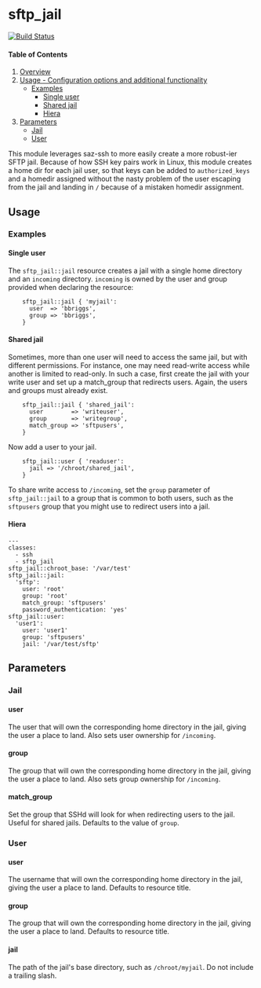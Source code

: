 # sftp_jail

[![Build Status](https://travis-ci.org/voxpupuli/puppet-sftp_jail.png?branch=master)](https://travis-ci.org/voxpupuli/puppet-sftp_jail)

#### Table of Contents

1. [Overview](#overview)
2. [Usage - Configuration options and additional functionality](#usage)
    * [Examples](#examples)
      * [Single user](#single-user)
      * [Shared jail](#shared-jail)
      * [Hiera](#hiera)
3. [Parameters](#parameters)
    * [Jail](#jail)
    * [User](#user)

This module leverages saz-ssh to more easily create a more robust-ier SFTP jail. 
Because of how SSH key pairs work in Linux, this module creates a home dir for each jail user, so that keys can be added to `authorized_keys` and a homedir assigned without the nasty problem of the user escaping from the jail and landing in `/` because of a mistaken homedir assignment. 

## Usage

### Examples

#### Single user

The `sftp_jail::jail` resource creates a jail with a single home directory and an `incoming` directory. `incoming` is owned by the user and group provided when declaring the resource:


```puppet
    sftp_jail::jail { 'myjail':
      user  => 'bbriggs',
      group => 'bbriggs',
    }
```

#### Shared jail

Sometimes, more than one user will need to access the same jail, but with different permissions. For instance, one may need read-write access while another is limited to read-only. In such a case, first create the jail with your write user and set up a match_group that redirects users. Again, the users and groups must already exist. 

```puppet
    sftp_jail::jail { 'shared_jail':
      user        => 'writeuser',
      group       => 'writegroup',
      match_group => 'sftpusers',
    }
```
Now add a user to your jail. 

```puppet
    sftp_jail::user { 'readuser':
      jail => '/chroot/shared_jail',
    }
```

To share write access to `/incoming`, set the `group` parameter of `sftp_jail::jail` to a group that is common to both users, such as the `sftpusers` group that you might use to redirect users into a jail.

#### Hiera

```puppet
---
classes:
  - ssh
  - sftp_jail
sftp_jail::chroot_base: '/var/test'
sftp_jail::jail:
  'sftp':
    user: 'root'
    group: 'root'
    match_group: 'sftpusers'
    password_authentication: 'yes'
sftp_jail::user:
  'user1':
    user: 'user1'
    group: 'sftpusers'
    jail: '/var/test/sftp'
```

## Parameters

### Jail

#### user

The user that will own the corresponding home directory in the jail, giving the user a place to land. Also sets user ownership for `/incoming`.

#### group

The group that will own the corresponding home directory in the jail, giving the user a place to land. Also sets group ownership for `/incoming`.

#### match_group

Set the group that SSHd will look for when redirecting users to the jail. Useful for shared jails. Defaults to the value of `group`. 

### User

#### user

The username that will own the corresponding home directory in the jail, giving the user a place to land. Defaults to resource title. 

#### group

The group that will own the corresponding home directory in the jail, giving the user a place to land. Defaults to resource title. 

#### jail

The path of the jail's base directory, such as `/chroot/myjail`. Do not include a trailing slash. 
